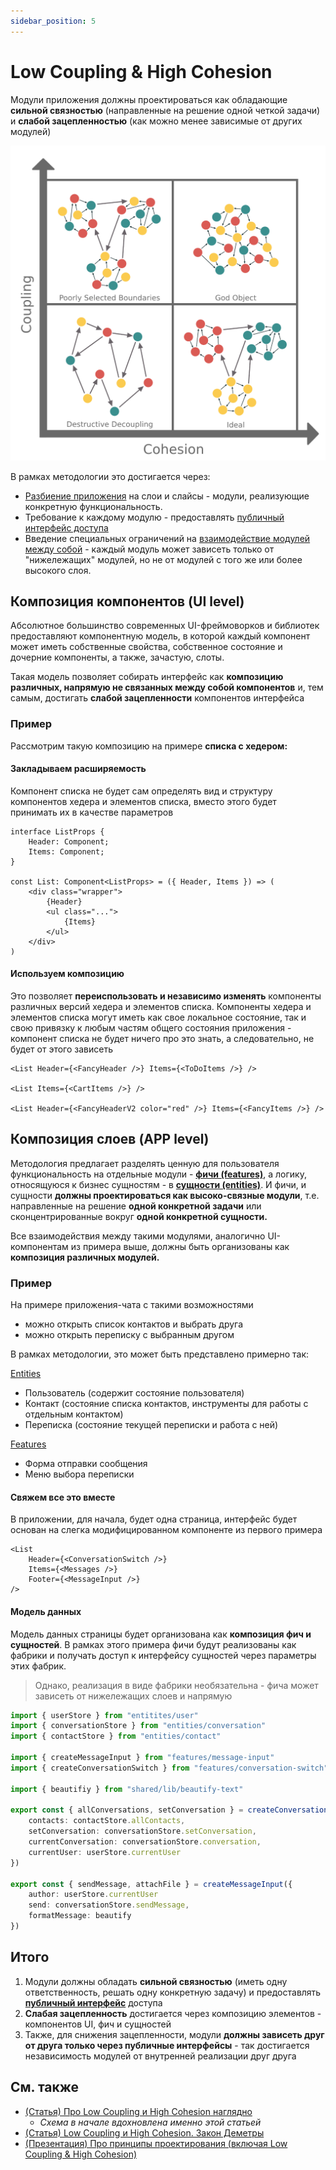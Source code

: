 ```yaml
---
sidebar_position: 5
---
```


# Low Coupling & High Cohesion

Модули приложения должны проектироваться как обладающие **сильной связностью** (направленные на решение одной четкой задачи) и **слабой зацепленностью** (как можно менее зависимые от других модулей)

![coupling-cohesion-themed](/img/coupling.png)

В рамках методологии это достигается через:

* [Разбиение приложения][refs-splitting] на слои и слайсы - модули, реализующие конкретную функциональность.
* Требование к каждому модулю - предоставлять [публичный интерфейс доступа][refs-public-api]
* Введение специальных ограничений на [взаимодействие модулей между собой][refs-cross-communication] - каждый модуль может зависеть только от "нижележащих" модулей, но не от модулей с того же или более высокого слоя.

## Композиция компонентов (UI level)

Абсолютное большинство современных UI-фреймоворков и библиотек предоставляют компонентную модель, в которой каждый компонент может иметь собственные свойства, собственное состояние и дочерние компоненты, а также, зачастую, слоты.

Такая модель позволяет собирать интерфейс как **композицию различных, напрямую не связанных между собой компонентов** и, тем самым, достигать **слабой зацепленности** компонентов интерфейса

### Пример

Рассмотрим такую композицию на примере **списка с хедером:**

#### Закладываем расширяемость

Компонент списка не будет сам определять вид и структуру компонентов хедера и элементов списка, вместо этого будет принимать их в качестве параметров

```tsx
interface ListProps {
    Header: Component;
    Items: Component;
}

const List: Component<ListProps> = ({ Header, Items }) => (
    <div class="wrapper">
        {Header}
        <ul class="...">
            {Items}
        </ul>
    </div>
)

```

#### Используем композицию

Это позволяет **переиспользовать и независимо изменять** компоненты различных версий хедера и элементов списка. Компоненты хедера и элементов списка могут иметь как свое локальное состояние, так и свою привязку к любым частям общего состояния приложения - компонент списка не будет ничего про это знать, а следовательно, не будет от этого зависеть

```tsx
<List Header={<FancyHeader />} Items={<ToDoItems />} />

<List Items={<CartItems />} />

<List Header={<FancyHeaderV2 color="red" />} Items={<FancyItems />} />

```

## Композиция слоев (APP level)

Методология предлагает разделять ценную для пользователя функциональность на отдельные модули - [**фичи (features)**][refs-features], а логику, относящуюся к бизнес сущностям - в [**сущности (entities)**][refs-entities]. И фичи, и сущности **должны проектироваться как высоко-связные модули**, т.е. направленные на решение **одной конкретной задачи** или сконцентрированные вокруг **одной конкретной сущности.**

Все взаимодействия между такими модулями, аналогично UI-компонентам из примера выше, должны быть организованы как **композиция различных модулей.**

### Пример

На примере приложения-чата с такими возможностями

* можно открыть список контактов и выбрать друга
* можно открыть переписку с выбранным другом

В рамках методологии, это может быть представлено примерно так:

[Entities][refs-entities]

* Пользователь (содержит состояние пользователя)
* Контакт (состояние списка контактов, инструменты для работы с отдельным контактом)
* Переписка (состояние текущей переписки и работа с ней)

[Features][refs-features]

* Форма отправки сообщения
* Меню выбора переписки

#### Свяжем все это вместе

В приложении, для начала, будет одна страница, интерфейс будет основан на слегка модифицированном компоненте из первого примера

```tsx title=page/main/ui.tsx
<List
    Header={<ConversationSwitch />}
    Items={<Messages />}
    Footer={<MessageInput />}
/>
```

#### Модель данных

Модель данных страницы будет организована как **композиция фич и сущностей**. В рамках этого примера фичи будут реализованы как фабрики и получать доступ к интерфейсу сущностей через параметры этих фабрик.

> Однако, реализация в виде фабрики необязательна - фича может зависеть от нижележащих слоев и напрямую

```ts title=pages/main/model.ts
import { userStore } from "entitites/user"
import { conversationStore } from "entities/conversation"
import { contactStore } from "entities/contact"

import { createMessageInput } from "features/message-input"
import { createConversationSwitch } from "features/conversation-switch"

import { beautifiy } from "shared/lib/beautify-text"

export const { allConversations, setConversation } = createConversationSwitch({
    contacts: contactStore.allContacts,
    setConversation: conversationStore.setConversation,
    currentConversation: conversationStore.conversation,
    currentUser: userStore.currentUser
})

export const { sendMessage, attachFile } = createMessageInput({
    author: userStore.currentUser
    send: conversationStore.sendMessage,
    formatMessage: beautify
})
```

## Итого

1. Модули должны обладать **сильной связностью** (иметь одну ответственность, решать одну конкретную задачу) и предоставлять [**публичный интерфейс**][refs-public-api] доступа
2. **Слабая зацепленность** достигается через композицию элементов - компонентов UI, фич и сущностей
3. Также, для снижения зацепленности, модули **должны зависеть друг от друга только через публичные интерфейсы** - так достигается независимость модулей от внутренней реализации друг друга

## См. также

* [(Статья) Про Low Coupling и High Cohesion наглядно](https://enterprisecraftsmanship.com/posts/cohesion-coupling-difference/)
  * *Схема в начале вдохновлена именно этой статьей*
* [(Статья) Low Coupling и High Cohesion. Закон Деметры](https://medium.com/german-gorelkin/low-coupling-high-cohesion-d36369fb1be9)
* [(Презентация) Про принципы проектирования (включая Low Coupling & High Cohesion)](https://www.slideshare.net/cristalngo/software-design-principles-57388843)

[refs-splitting]: /docs/concepts/app-splitting
[refs-public-api]: /docs/concepts/public-api
[refs-cross-communication]: /docs/concepts/cross-communication
[refs-features]: /docs/reference/layers/features
[refs-entities]: /docs/reference/layers/entities
